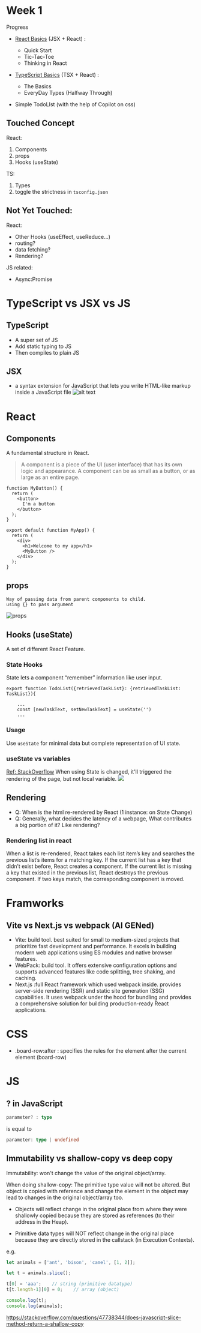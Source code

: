 # Week 1
Progress
 
* [React Basics](https://react.dev/learn) (JSX + React) :
    * Quick Start
    * Tic-Tac-Toe
    * Thinking in React

* [TypeScript Basics](https://www.typescriptlang.org/docs/handbook/2/basic-types.html) (TSX + React) :
    * The Basics
    * EveryDay Types (Halfway Through)

* Simple TodoLIst (with the help of Copilot on css)

## Touched Concept
React:
1. Components
2. props
3. Hooks (useState)

TS:
1. Types
2. toggle the strictness in `tsconfig.json`

## Not Yet Touched:
React: 
* Other Hooks (useEffect, useReduce...)
* routing?
* data fetching?
* Rendering?

JS related:
* Async:Promise




# TypeScript vs JSX vs JS
## TypeScript
* A super set of JS
* Add static typing to JS
* Then compiles to plain JS

## JSX
* a syntax extension for JavaScript that lets you write HTML-like markup inside a JavaScript file
![alt text](image-2.png)
# React 

## Components
A fundamental structure in React.
> A component is a piece of the UI (user interface) that has its own logic and appearance. A component can be as small as a button, or as large as an entire page.
```JSX
function MyButton() {
  return (
    <button>
      I'm a button
    </button>
  );
}

export default function MyApp() {
  return (
    <div>
      <h1>Welcome to my app</h1>
      <MyButton />
    </div>
  );
}

```

## props
    Way of passing data from parent components to child.
    using {} to pass argument
![props](image.png)


## Hooks (useState)
A set of different React Feature.
### State Hooks
State lets a component “remember” information like user input.
```TSX
export function TodoList({retrievedTaskList}: {retrievedTaskList: TaskList}){
    
    ...
    const [newTaskText, setNewTaskText] = useState('')
    ...
```

### Usage
Use `useState` for minimal data but complete representation of UI state.
### useState vs variables
[Ref: StackOverflow](https://stackoverflow.com/questions/58252454/react-hooks-using-usestate-vs-just-variables
)
When using State is changed, it'll triggered the rendering of the page, but not local variable.
![](image-1.png)

## Rendering
* Q: When is the html re-rendered by React (1 instance: on State Change)
* Q: Generally, what decides the latency of a webpage, What contributes a big portion of it? Like rendering?

### Rendering list in react
When a list is re-rendered, React takes each list item’s key and searches the previous list’s items for a matching key. If the current list has a key that didn’t exist before, React creates a component. If the current list is missing a key that existed in the previous list, React destroys the previous component. If two keys match, the corresponding component is moved.




# Framworks

## Vite vs Next.js vs webpack (AI GENed)
* Vite: build tool. best suited for small to medium-sized projects that prioritize fast development and performance. It excels in building modern web applications using ES modules and native browser features.
* WebPack: build tool. It offers extensive configuration options and supports advanced features like code splitting, tree shaking, and caching.
* Next.js :full React framework which used webpack inside. provides server-side rendering (SSR) and static site generation (SSG) capabilities. It uses webpack under the hood for bundling and provides a comprehensive solution for building production-ready React applications.


# CSS

- .board-row:after : specifies the rules for the element after the current element (board-row)

# JS

## ? in JavaScript
```typescript
parameter? : type
```
is equal to
```typescript
parameter: type | undefined
```
## Immutability vs shallow-copy vs deep copy
Immutability: won't change the value of the original object/array.

When doing shallow-copy:
The primitive type value will not be altered.
But object is copied with reference and change the element in the object may lead to changes in the original object/array too.

* Objects will reflect change in the original place from where they were shallowly copied because they are stored as references (to their address in the Heap).

* Primitive data types will NOT reflect change in the original place because they are directly stored in the callstack (in Execution Contexts).

e.g.
```javascript
let animals = ['ant', 'bison', 'camel', [1, 2]];

let t = animals.slice();

t[0] = 'aaa';    // string (primitive datatype)
t[t.length-1][0] = 0;    // array (object)

console.log(t);
console.log(animals);
```
https://stackoverflow.com/questions/47738344/does-javascript-slice-method-return-a-shallow-copy
